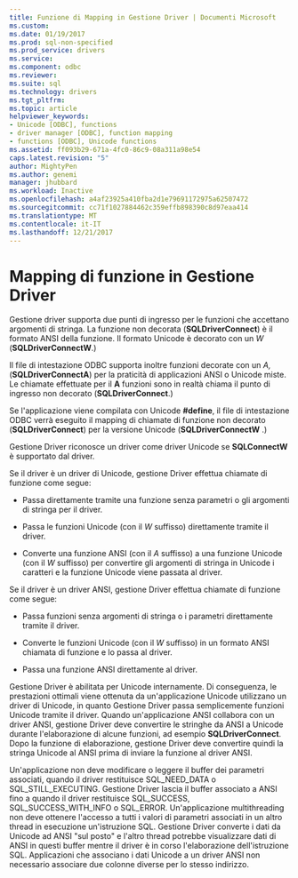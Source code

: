 ```yaml
---
title: Funzione di Mapping in Gestione Driver | Documenti Microsoft
ms.custom: 
ms.date: 01/19/2017
ms.prod: sql-non-specified
ms.prod_service: drivers
ms.service: 
ms.component: odbc
ms.reviewer: 
ms.suite: sql
ms.technology: drivers
ms.tgt_pltfrm: 
ms.topic: article
helpviewer_keywords:
- Unicode [ODBC], functions
- driver manager [ODBC], function mapping
- functions [ODBC], Unicode functions
ms.assetid: ff093b29-671a-4fc0-86c9-08a311a98e54
caps.latest.revision: "5"
author: MightyPen
ms.author: genemi
manager: jhubbard
ms.workload: Inactive
ms.openlocfilehash: a4af23925a410fba2d1e79691172975a62507472
ms.sourcegitcommit: cc71f1027884462c359effb898390c8d97eaa414
ms.translationtype: MT
ms.contentlocale: it-IT
ms.lasthandoff: 12/21/2017
---
```

# <a name="function-mapping-in-the-driver-manager"></a>Mapping di funzione in Gestione Driver
Gestione driver supporta due punti di ingresso per le funzioni che accettano argomenti di stringa. La funzione non decorata (**SQLDriverConnect**) è il formato ANSI della funzione. Il formato Unicode è decorato con un *W* (**SQLDriverConnectW**.)  
  
 Il file di intestazione ODBC supporta inoltre funzioni decorate con un *A,* (**SQLDriverConnectA**) per la praticità di applicazioni ANSI o Unicode miste. Le chiamate effettuate per il **A** funzioni sono in realtà chiama il punto di ingresso non decorato (**SQLDriverConnect**.)  
  
 Se l'applicazione viene compilata con Unicode **#define**, il file di intestazione ODBC verrà eseguito il mapping di chiamate di funzione non decorato (**SQLDriverConnect**) per la versione Unicode (**SQLDriverConnectW** .)  
  
 Gestione Driver riconosce un driver come driver Unicode se **SQLConnectW** è supportato dal driver.  
  
 Se il driver è un driver di Unicode, gestione Driver effettua chiamate di funzione come segue:  
  
-   Passa direttamente tramite una funzione senza parametri o gli argomenti di stringa per il driver.  
  
-   Passa le funzioni Unicode (con il *W* suffisso) direttamente tramite il driver.  
  
-   Converte una funzione ANSI (con il *A* suffisso) a una funzione Unicode (con il *W* suffisso) per convertire gli argomenti di stringa in Unicode i caratteri e la funzione Unicode viene passata al driver.  
  
 Se il driver è un driver ANSI, gestione Driver effettua chiamate di funzione come segue:  
  
-   Passa funzioni senza argomenti di stringa o i parametri direttamente tramite il driver.  
  
-   Converte le funzioni Unicode (con il *W* suffisso) in un formato ANSI chiamata di funzione e lo passa al driver.  
  
-   Passa una funzione ANSI direttamente al driver.  
  
 Gestione Driver è abilitata per Unicode internamente. Di conseguenza, le prestazioni ottimali viene ottenuta da un'applicazione Unicode utilizzano un driver di Unicode, in quanto Gestione Driver passa semplicemente funzioni Unicode tramite il driver. Quando un'applicazione ANSI collabora con un driver ANSI, gestione Driver deve convertire le stringhe da ANSI a Unicode durante l'elaborazione di alcune funzioni, ad esempio **SQLDriverConnect**. Dopo la funzione di elaborazione, gestione Driver deve convertire quindi la stringa Unicode al ANSI prima di inviare la funzione al driver ANSI.  
  
 Un'applicazione non deve modificare o leggere il buffer dei parametri associati, quando il driver restituisce SQL_NEED_DATA o SQL_STILL_EXECUTING. Gestione Driver lascia il buffer associato a ANSI fino a quando il driver restituisce SQL_SUCCESS, SQL_SUCCESS_WITH_INFO o SQL_ERROR. Un'applicazione multithreading non deve ottenere l'accesso a tutti i valori di parametri associati in un altro thread in esecuzione un'istruzione SQL. Gestione Driver converte i dati da Unicode ad ANSI "sul posto" e l'altro thread potrebbe visualizzare dati di ANSI in questi buffer mentre il driver è in corso l'elaborazione dell'istruzione SQL. Applicazioni che associano i dati Unicode a un driver ANSI non necessario associare due colonne diverse per lo stesso indirizzo.
